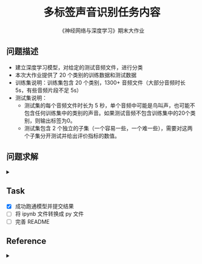 <center><h1> 多标签声音识别任务内容 </h1></center>

<center> 《神经网络与深度学习》期末大作业 </center>

## 问题描述

- 建立深度学习模型，对给定的测试音频文件，进行分类
- 本次大作业提供了 20 个类别的训练数据和测试数据
- 训练集说明：训练集包含 20 个类别，1300+ 音频文件（大部分音频时长 5s，有些音频片段不足 5s）
- 测试集说明：
    - 测试集的每个音频文件时长为 5 秒，单个音频中可能是鸟叫声，也可能不包含任何训练集中的类别的声音。如果测试音频不包含训练集中的20个类别，则输出标签为0。
    - 测试集包含 2 个独立的子集（一个容易一些，一个难一些），需要对这两个子集分开测试并给出评价指标的数值。

## 问题求解

<details><summary></summary>

### 数据预处理

首先将每个ogg转换成具有高通滤波器的梅尔频谱图，然后将其转换成数据集（dataset）。

### 训练模型

使用 efficientnet-b3 模型进行对数据集进行预训练.

在每个训练周期中，函数会遍历训练数据，对每批数据进行前向传播、计算损失、反向传播和优化步骤。同时，它还会计算每个周期的损失和准确率，并保存最佳模型的权重。

在所有训练周期结束后，函数会保存最佳模型，并返回训练损失和最佳模型的权重。


### 验证模型

使用验证集对模型进行验证，计算模型的准确率和损失。

最终 acc 为 48.20%。

### 测试模型

将测试集中的音频文件转换成梅尔频谱图，然后使用训练好的模型进行预测。


</details>

## Task

- [x] 成功跑通模型并提交结果
- [ ] 将 ipynb 文件转换成 py 文件
- [ ] 完善 README

## Reference

<details><summary></summary>

- [怎样用深度学习做语音识别](https://cloud.tencent.com/developer/article/1073521)
- [使用PyTorch实现鸟类音频检测卷积网络模型](https://blog.csdn.net/deephub/article/details/107242407)
- [【Kaggle】鸟叫识别](https://blog.51cto.com/AIXhao/5247318)
- [基于声音的鸟类物种检测](https://cloud.tencent.com/developer/article/1576604)
</details>